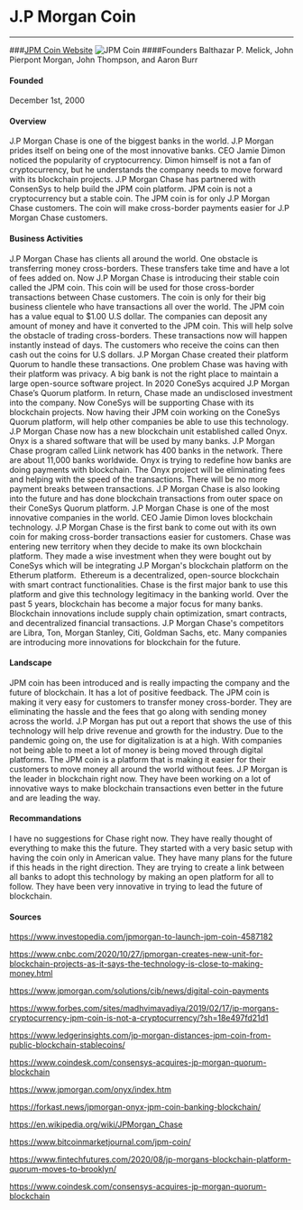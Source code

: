 # J.P Morgan Coin
---
###[JPM Coin Website](https://www.jpmorgan.com/solutions/cib/news/digital-coin-payments)
![JPM Coin](https://www.expertinvestor.net/images/news/jpmorgan-digital-coin.jpg)
####Founders 
Balthazar P. Melick, John Pierpont Morgan, John Thompson, and Aaron Burr
#### Founded
December 1st, 2000 
#### Overview
J.P Morgan Chase is one of the biggest banks in the world. J.P Morgan prides itself on being one of the most innovative banks. CEO Jamie Dimon noticed the popularity of cryptocurrency. Dimon himself is not a fan of cryptocurrency, but he understands the company needs to move forward with its blockchain projects. J.P Morgan Chase has partnered with ConsenSys to help build the JPM coin platform. JPM coin is not a cryptocurrency but a stable coin. The JPM coin is for only J.P Morgan Chase customers. The coin will make cross-border payments easier for J.P Morgan Chase customers. 


#### Business Activities
J.P Morgan Chase has clients all around the world. One obstacle is transferring money cross-borders. These transfers take time and have a lot of fees added on. Now J.P Morgan Chase is introducing their stable coin called the JPM coin. This coin will be used for those cross-border transactions between Chase customers. The coin is only for their big business clientele who have transactions all over the world. The JPM coin has a value equal to $1.00 U.S dollar. The companies can deposit any amount of money and have it converted to the JPM coin. This will help solve the obstacle of trading cross-borders. These transactions now will happen instantly instead of days. The customers who receive the coins can then cash out the coins for U.S dollars. J.P Morgan Chase created their platform Quorum to handle these transactions. One problem Chase was having with their platform was privacy. A big bank is not the right place to maintain a large open-source software project. In 2020 ConeSys acquired J.P Morgan Chase’s Quorum platform. In return, Chase made an undisclosed investment into the company. Now ConeSys will be supporting Chase with its blockchain projects. Now having their JPM coin working on the ConeSys Quorum platform, will help other companies be able to use this technology. J.P Morgan Chase now has a new blockchain unit established called Onyx. Onyx is a shared software that will be used by many banks. J.P Morgan Chase program called Liink network has 400 banks in the network. There are about 11,000 banks worldwide. Onyx is trying to redefine how banks are doing payments with blockchain. The Onyx project will be eliminating fees and helping with the speed of the transactions. There will be no more payment breaks between transactions. J.P Morgan Chase is also looking into the future and has done blockchain transactions from outer space on their ConeSys Quorum platform. 
J.P Morgan Chase is one of the most innovative companies in the world. CEO Jamie Dimon loves blockchain technology. J.P Morgan Chase is the first bank to come out with its own coin for making cross-border transactions easier for customers. Chase was entering new territory when they decide to make its own blockchain platform. They made a wise investment when they were bought out by ConeSys which will be integrating J.P Morgan's blockchain platform on the Etherum platform.  Ethereum is a decentralized, open-source blockchain with smart contract functionalities. Chase is the first major bank to use this platform and give this technology legitimacy in the banking world. Over the past 5 years, blockchain has become a major focus for many banks. Blockchain innovations include supply chain optimization, smart contracts, and decentralized financial transactions. J.P Morgan Chase's competitors are Libra, Ton, Morgan Stanley, Citi, Goldman Sachs, etc. Many companies are introducing more innovations for blockchain for the future.
#### Landscape
JPM coin has been introduced and is really impacting the company and the future of blockchain. It has a lot of positive feedback. The JPM coin is making it very easy for customers to transfer money cross-border. They are eliminating the hassle and the fees that go along with sending money across the world. J.P Morgan has put out a report that shows the use of this technology will help drive revenue and growth for the industry. Due to the pandemic going on, the use for digitalization is at a high. With companies not being able to meet a lot of money is being moved through digital platforms. The JPM coin is a platform that is making it easier for their customers to move money all around the world without fees. J.P Morgan is the leader in blockchain right now. They have been working on a lot of innovative ways to make blockchain transactions even better in the future and are leading the way.
#### Recommandations
I have no suggestions for Chase right now. They have really thought of everything to make this the future. They started with a very basic setup with having the coin only in American value. They have many plans for the future if this heads in the right direction. They are trying to create a link between all banks to adopt this technology by making an open platform for all to follow. They have been very innovative in trying to lead the future of blockchain.
#### Sources
https://www.investopedia.com/jpmorgan-to-launch-jpm-coin-4587182

https://www.cnbc.com/2020/10/27/jpmorgan-creates-new-unit-for-blockchain-projects-as-it-says-the-technology-is-close-to-making-money.html

https://www.jpmorgan.com/solutions/cib/news/digital-coin-payments

https://www.forbes.com/sites/madhvimavadiya/2019/02/17/jp-morgans-cryptocurrency-jpm-coin-is-not-a-cryptocurrency/?sh=18e497fd21d1

https://www.ledgerinsights.com/jp-morgan-distances-jpm-coin-from-public-blockchain-stablecoins/

https://www.coindesk.com/consensys-acquires-jp-morgan-quorum-blockchain

https://www.jpmorgan.com/onyx/index.htm

https://forkast.news/jpmorgan-onyx-jpm-coin-banking-blockchain/

https://en.wikipedia.org/wiki/JPMorgan_Chase

https://www.bitcoinmarketjournal.com/jpm-coin/

https://www.fintechfutures.com/2020/08/jp-morgans-blockchain-platform-quorum-moves-to-brooklyn/

https://www.coindesk.com/consensys-acquires-jp-morgan-quorum-blockchain
